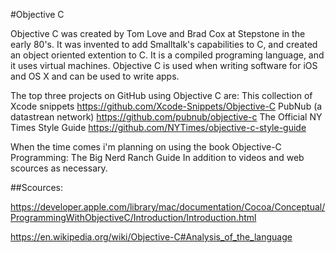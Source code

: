 #Objective C

  Objective C was created by Tom Love and Brad Cox at Stepstone in the early 80's. It was invented to add Smalltalk's capabilities to C,
  and created an object oriented extention to C. It is a compiled programing language, and it uses virtual machines. Objective C is used 
  when writing software for iOS and OS X and can be used to write apps. 

  The top three projects on GitHub using Objective C are: 
  This collection of Xcode snippets https://github.com/Xcode-Snippets/Objective-C
  PubNub (a datastrean network)  https://github.com/pubnub/objective-c
  The Official NY Times Style Guide https://github.com/NYTimes/objective-c-style-guide
  
  When the time comes i'm planning on using the book Objective-C Programming: The Big Nerd Ranch Guide In addition to videos and 
  web scources as necessary. 
  
  
##Scources: 
  
  https://developer.apple.com/library/mac/documentation/Cocoa/Conceptual/ProgrammingWithObjectiveC/Introduction/Introduction.html
  
  https://en.wikipedia.org/wiki/Objective-C#Analysis_of_the_language
 

